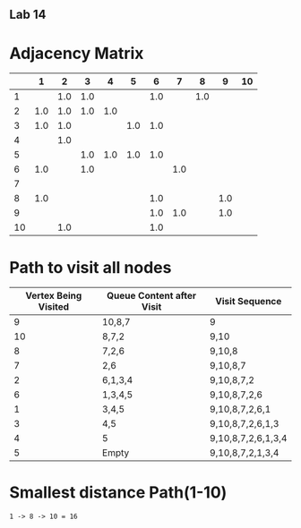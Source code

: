 ## Lab 14


# Adjacency Matrix

|   | 1  | 2  | 3  | 4  | 5  | 6  | 7  | 8  | 9  | 10  |
|---|----|---|---|---|---|---|---|---|---|---|
|  1 |   | 1.0  | 1.0  |   |   | 1.0  |   |1.0   |   |
|  2 | 1.0  | 1.0  | 1.0  | 1.0  |   |   |   |   |   |
|  3 | 1.0 | 1.0  |   |   | 1.0  | 1.0  |   |   |   |
|  4 |   | 1.0  |   |   |   |   |   |   |   |
|  5 |   |   | 1.0  | 1.0  | 1.0  | 1.0  |   |   |   |
|  6 | 1.0  |   | 1.0  |   |   |   | 1.0  |   |   |
|  7 |   |   |   |   |   |   |   |   |   |
|  8 | 1.0  |   |   |   |   | 1.0  |   |   |  1.0 |
|  9 |   |   |   |   |   | 1.0  | 1.0 |   |  1.0 |
|  10 |   | 1.0  |   |   |   |1.0  |   |   |   |


# Path to visit all nodes

| Vertex Being Visited  | Queue Content after Visit  | Visit Sequence  | 
|---|---|---|
| 9  | 10,8,7 | 9  |
| 10  | 8,7,2  | 9,10  |
| 8  |  7,2,6 |  9,10,8 |
| 7  |  2,6 |  9,10,8,7 |
| 2  | 6,1,3,4  | 9,10,8,7,2  |
| 6  | 1,3,4,5  | 9,10,8,7,2,6  |
| 1  | 3,4,5  | 9,10,8,7,2,6,1  | 
| 3  | 4,5  | 9,10,8,7,2,6,1,3  |  
| 4  |  5 | 9,10,8,7,2,6,1,3,4  |   
| 5  |  Empty | 9,10,8,7,2,1,3,4 |   

# Smallest distance Path(1-10)

```
1 -> 8 -> 10 = 16
```





